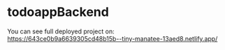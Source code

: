 # todoappBackend
You can see full deployed project on:
https://643ce0b9a6639305cd48b15b--tiny-manatee-13aed8.netlify.app/
